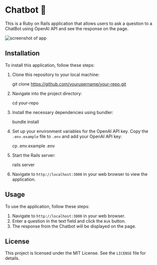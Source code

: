 # Chatbot 🤖

This is a Ruby on Rails application that allows users to ask a question to a ChatBot using OpenAI API and see the response on the page.

![screenshot of app](https://prnt.sc/WtyrhL1wS7cY)

## Installation

To install this application, follow these steps:

1. Clone this repository to your local machine:

   git clone https://github.com/yourusername/your-repo.git

2. Navigate into the project directory:

   cd your-repo

3. Install the necessary dependencies using bundler:

   bundle install

4. Set up your environment variables for the OpenAI API key. Copy the `.env.example` file to `.env` and add your OpenAI API key:

   cp .env.example .env

5. Start the Rails server:

   rails server

6. Navigate to `http://localhost:3000` in your web browser to view the application.

## Usage

To use the application, follow these steps:

1. Navigate to `http://localhost:3000` in your web browser.
2. Enter a question in the text field and click the `Ask` button.
3. The response from the Chatbot will be displayed on the page.

## License

This project is licensed under the MIT License. See the `LICENSE` file for details.
